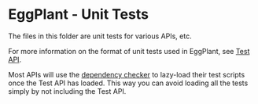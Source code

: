 EggPlant - Unit Tests
=====================

The files in this folder are unit tests for various APIs, etc.

For more information on the format of unit tests used in EggPlant, see [Test API](https://warzone.atlassian.net/wiki/display/EGG/Test+API).

Most APIs will use the [dependency checker](https://warzone.atlassian.net/wiki/display/EGG/Dependency+Checking) to lazy-load their test scripts once the Test API has loaded. This way you can avoid loading all the tests simply by not including the Test API.